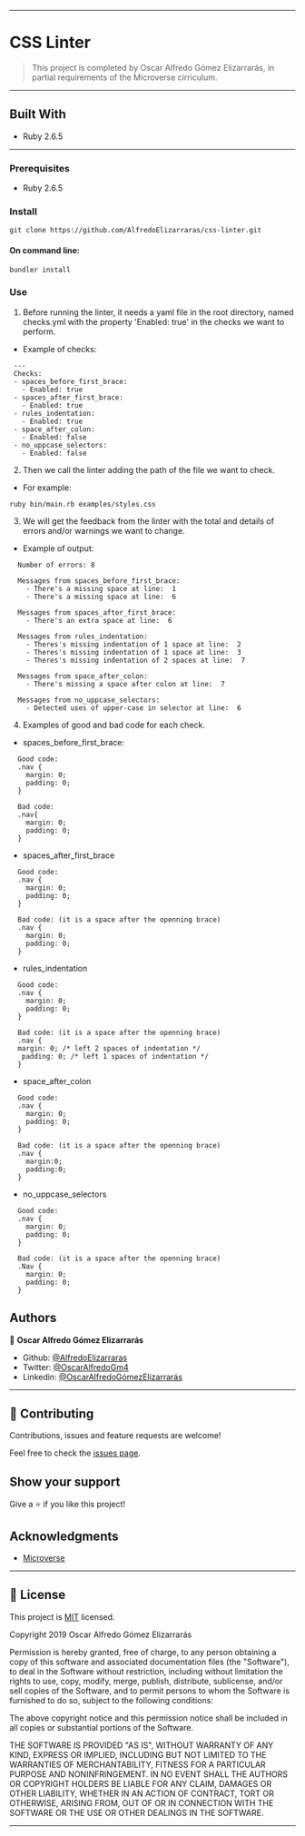 
---

# CSS Linter

> This project is completed by Oscar Alfredo Gómez Elizarrarás, in partial requirements of the Microverse cirriculum. 

---

## Built With

- Ruby 2.6.5

---

### Prerequisites

- Ruby 2.6.5

### Install

`git clone https://github.com/AlfredoElizarraras/css-linter.git`

#### On command line:
`bundler install`

### Use

1. Before running the linter, it needs a yaml file in the root directory, named checks.yml with the property 'Enabled: true' in the checks we want to perform.
 - Example of checks:
 ```
  --- 
  Checks:
  - spaces_before_first_brace:
    - Enabled: true
  - spaces_after_first_brace:
    - Enabled: true
  - rules_indentation:
    - Enabled: true
  - space_after_colon:
    - Enabled: false
  - no_uppcase_selectors:
    - Enabled: false
 ```
2. Then we call the linter adding the path of the file we want to check.
  - For example:
  ```
  ruby bin/main.rb examples/styles.css
  ```
3. We will get the feedback from the linter with the total and details of errors and/or warnings we want to change.
  - Example of output:
  ```
    Number of errors: 8

    Messages from spaces_before_first_brace:
      - There's a missing space at line:  1
      - There's a missing space at line:  6

    Messages from spaces_after_first_brace:
      - There's an extra space at line:  6

    Messages from rules_indentation:
      - Theres's missing indentation of 1 space at line:  2
      - Theres's missing indentation of 1 space at line:  3
      - Theres's missing indentation of 2 spaces at line:  7

    Messages from space_after_colon:
      - There's missing a space after colon at line:  7

    Messages from no_uppcase_selectors:
      - Detected uses of upper-case in selector at line:  6

  ```

4. Examples of good and bad code for each check.
  - spaces_before_first_brace:
  ```
    Good code:
    .nav {
      margin: 0;
      padding: 0;
    }

    Bad code:
    .nav{
      margin: 0;
      padding: 0;
    }
  ```
  - spaces_after_first_brace
  ```
    Good code:
    .nav {
      margin: 0;
      padding: 0;
    }

    Bad code: (it is a space after the openning brace)
    .nav { 
      margin: 0;
      padding: 0;
    }
  ```
  - rules_indentation
  ```
    Good code:
    .nav {
      margin: 0;
      padding: 0;
    }

    Bad code: (it is a space after the openning brace)
    .nav { 
    margin: 0; /* left 2 spaces of indentation */
     padding: 0; /* left 1 spaces of indentation */
    }
  ```
  - space_after_colon
  ```
    Good code:
    .nav {
      margin: 0;
      padding: 0;
    }

    Bad code: (it is a space after the openning brace)
    .nav { 
      margin:0; 
      padding:0; 
    }
  ```
  - no_uppcase_selectors
  ```
    Good code:
    .nav {
      margin: 0;
      padding: 0;
    }

    Bad code: (it is a space after the openning brace)
    .Nav { 
      margin: 0; 
      padding: 0; 
    }
  ```


## Authors

👤 **Oscar Alfredo Gómez Elizarrarás**

- Github: [@AlfredoElizarraras](https://github.com/AlfredoElizarraras)
- Twitter: [@OscarAlfredoGm4](https://twitter.com/OscarAlfredoGm4)
- Linkedin: [@OscarAlfredoGómezElizarrarás](https://mx.linkedin.com/in/oscar-alfredo-gomez-elizarraras-999589186)

---

## 🤝 Contributing

Contributions, issues and feature requests are welcome!

Feel free to check the [issues page](https://github.com/AlfredoElizarraras/css-linter/issues).

## Show your support

Give a ⭐️ if you like this project!

## Acknowledgments

- [Microverse](https://microverse.org)

---

## 📝 License

This project is [MIT](https://github.com/AlfredoElizarraras/css-linter/blob/develop/LICENSE) licensed.

Copyright 2019 Oscar Alfredo Gómez Elizarrarás

Permission is hereby granted, free of charge, to any person obtaining a copy of this software and associated documentation files (the "Software"), to deal in the Software without restriction, including without limitation the rights to use, copy, modify, merge, publish, distribute, sublicense, and/or sell copies of the Software, and to permit persons to whom the Software is furnished to do so, subject to the following conditions:

The above copyright notice and this permission notice shall be included in all copies or substantial portions of the Software.

THE SOFTWARE IS PROVIDED "AS IS", WITHOUT WARRANTY OF ANY KIND, EXPRESS OR IMPLIED, INCLUDING BUT NOT LIMITED TO THE WARRANTIES OF MERCHANTABILITY, FITNESS FOR A PARTICULAR PURPOSE AND NONINFRINGEMENT. IN NO EVENT SHALL THE AUTHORS OR COPYRIGHT HOLDERS BE LIABLE FOR ANY CLAIM, DAMAGES OR OTHER LIABILITY, WHETHER IN AN ACTION OF CONTRACT, TORT OR OTHERWISE, ARISING FROM, OUT OF OR IN CONNECTION WITH THE SOFTWARE OR THE USE OR OTHER DEALINGS IN THE SOFTWARE.

---
